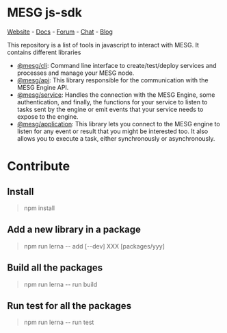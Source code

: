 # MESG js-sdk

[Website](https://mesg.com/) - [Docs](https://docs.mesg.com/) - [Forum](https://forum.mesg.com/) - [Chat](https://discordapp.com/invite/SaZ5HcE) - [Blog](https://blog.mesg.com)

This repository is a list of tools in javascript to interact with MESG. It contains different libraries

- [@mesg/cli](./packages/cli/README.md): Command line interface to create/test/deploy services and processes and manage your MESG node.
- [@mesg/api](./packages/api/README.md): This library responsible for the communication with the MESG Engine API.
- [@mesg/service](./packages/service/README.md): Handles the connection with the MESG Engine, some authentication, and finally, the functions for your service to listen to tasks sent by the engine or emit events that your service needs to expose to the engine.
- [@mesg/application](./packages/application/README.md): This library lets you connect to the MESG engine to listen for any event or result that you might be interested too. It also allows you to execute a task, either synchronously or asynchronously.

# Contribute

## Install

> npm install

## Add a new library in a package

> npm run lerna -- add [--dev] XXX [packages/yyy]

## Build all the packages

> npm run lerna -- run build

## Run test for all the packages

> npm run lerna -- run test
